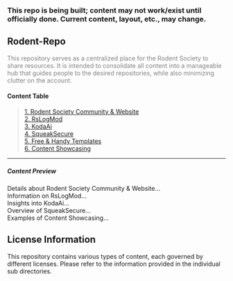 <h3 color="red">This repo is being built; content may not work/exist until officially done. Current content, layout, etc., may change.</h3>
<h2>Rodent-Repo</h2>
<p style="color: grey;">
    This repository serves as a centralized place for the Rodent Society to share resources.
    It is intended to consolidate all content into a manageable hub that guides people to the desired repositories,
    while also minimizing clutter on the account.
</p>
<h4>Content Table</h4>

<blockquote>
    <a href="#rodent-society-community--website">1. Rodent Society Community & Website</a><br>
    <a href="#rslogmod">2. RsLogMod</a><br>
    <a href="#kodaai">3. KodaAi</a><br>
    <a href="#squeaksecure">4. SqueakSecure</a><br>
    <a href="https://github.com/D-3-X/Rodent-Repo/tree/main/templates">5. Free & Handy Templates</a><br>
    <a href="#content-showcasing">6. Content Showcasing</a>
</blockquote>
<hr>
<h5>Content Preview</h5>

<div id="rodent-society-community--website">Details about Rodent Society Community & Website...</div>
<div id="rslogmod">Information on RsLogMod...</div>
<div id="kodaai">Insights into KodaAi...</div>
<div id="squeaksecure">Overview of SqueakSecure...</div>
<div id="content-showcasing">Examples of Content Showcasing...</div>


## License Information

This repository contains various types of content, each governed by different licenses. Please refer to the information provided
in the individual sub directories.

